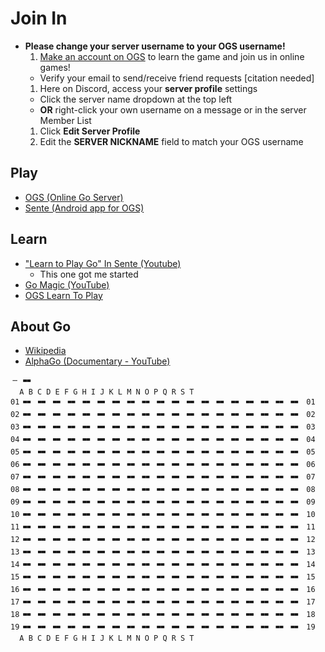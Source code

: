 # Join In

- **Please change your server username to your OGS username!**
  1. [Make an account on OGS](https://online-go.com/) to learn the game and join us in online games!
    - Verify your email to send/receive friend requests [citation needed]
  1. Here on Discord, access your **server profile** settings
    - Click the server name dropdown at the top left
    - **OR** right-click your own username on a message or in the server Member List
  1. Click **Edit Server Profile**
  1. Edit the **SERVER NICKNAME** field to match your OGS username

## Play

- [OGS (Online Go Server)](https://online-go.com/)
- [Sente (Android app for OGS)](https://play.google.com/store/apps/details?id=io.zenandroid.onlinego&hl=en_US)

## Learn

- ["Learn to Play Go" In Sente (Youtube)](https://www.youtube.com/watch?v=xMshtO8h7RU&t=3s)
  - This one got me started
- [Go Magic (YouTube)](https://www.youtube.com/@GoMagic)
- [OGS Learn To Play](https://online-go.com/learn-to-play-go)

## About Go

- [Wikipedia](https://en.wikipedia.org/wiki/Go_(game))
- [AlphaGo (Documentary - YouTube)](https://www.youtube.com/watch?v=WXuK6gekU1Y&pp=ygUHYWxwaGFnbw%3D%3D)

```
╶╴🬇🬃
  A B C D E F G H I J K L M N O P Q R S T
01🬇🬃🬇🬃🬇🬃🬇🬃🬇🬃🬇🬃🬇🬃🬇🬃🬇🬃🬇🬃🬇🬃🬇🬃🬇🬃🬇🬃🬇🬃🬇🬃🬇🬃🬇🬃🬇🬃 01
02🬇🬃🬇🬃🬇🬃🬇🬃🬇🬃🬇🬃🬇🬃🬇🬃🬇🬃🬇🬃🬇🬃🬇🬃🬇🬃🬇🬃🬇🬃🬇🬃🬇🬃🬇🬃🬇🬃 02
03🬇🬃🬇🬃🬇🬃🬇🬃🬇🬃🬇🬃🬇🬃🬇🬃🬇🬃🬇🬃🬇🬃🬇🬃🬇🬃🬇🬃🬇🬃🬇🬃🬇🬃🬇🬃🬇🬃 03
04🬇🬃🬇🬃🬇🬃🬇🬃🬇🬃🬇🬃🬇🬃🬇🬃🬇🬃🬇🬃🬇🬃🬇🬃🬇🬃🬇🬃🬇🬃🬇🬃🬇🬃🬇🬃🬇🬃 04
05🬇🬃🬇🬃🬇🬃🬇🬃🬇🬃🬇🬃🬇🬃🬇🬃🬇🬃🬇🬃🬇🬃🬇🬃🬇🬃🬇🬃🬇🬃🬇🬃🬇🬃🬇🬃🬇🬃 05
06🬇🬃🬇🬃🬇🬃🬇🬃🬇🬃🬇🬃🬇🬃🬇🬃🬇🬃🬇🬃🬇🬃🬇🬃🬇🬃🬇🬃🬇🬃🬇🬃🬇🬃🬇🬃🬇🬃 06
07🬇🬃🬇🬃🬇🬃🬇🬃🬇🬃🬇🬃🬇🬃🬇🬃🬇🬃🬇🬃🬇🬃🬇🬃🬇🬃🬇🬃🬇🬃🬇🬃🬇🬃🬇🬃🬇🬃 07
08🬇🬃🬇🬃🬇🬃🬇🬃🬇🬃🬇🬃🬇🬃🬇🬃🬇🬃🬇🬃🬇🬃🬇🬃🬇🬃🬇🬃🬇🬃🬇🬃🬇🬃🬇🬃🬇🬃 08
09🬇🬃🬇🬃🬇🬃🬇🬃🬇🬃🬇🬃🬇🬃🬇🬃🬇🬃🬇🬃🬇🬃🬇🬃🬇🬃🬇🬃🬇🬃🬇🬃🬇🬃🬇🬃🬇🬃 09
10🬇🬃🬇🬃🬇🬃🬇🬃🬇🬃🬇🬃🬇🬃🬇🬃🬇🬃🬇🬃🬇🬃🬇🬃🬇🬃🬇🬃🬇🬃🬇🬃🬇🬃🬇🬃🬇🬃 10
11🬇🬃🬇🬃🬇🬃🬇🬃🬇🬃🬇🬃🬇🬃🬇🬃🬇🬃🬇🬃🬇🬃🬇🬃🬇🬃🬇🬃🬇🬃🬇🬃🬇🬃🬇🬃🬇🬃 11
12🬇🬃🬇🬃🬇🬃🬇🬃🬇🬃🬇🬃🬇🬃🬇🬃🬇🬃🬇🬃🬇🬃🬇🬃🬇🬃🬇🬃🬇🬃🬇🬃🬇🬃🬇🬃🬇🬃 12
13🬇🬃🬇🬃🬇🬃🬇🬃🬇🬃🬇🬃🬇🬃🬇🬃🬇🬃🬇🬃🬇🬃🬇🬃🬇🬃🬇🬃🬇🬃🬇🬃🬇🬃🬇🬃🬇🬃 13
14🬇🬃🬇🬃🬇🬃🬇🬃🬇🬃🬇🬃🬇🬃🬇🬃🬇🬃🬇🬃🬇🬃🬇🬃🬇🬃🬇🬃🬇🬃🬇🬃🬇🬃🬇🬃🬇🬃 14
15🬇🬃🬇🬃🬇🬃🬇🬃🬇🬃🬇🬃🬇🬃🬇🬃🬇🬃🬇🬃🬇🬃🬇🬃🬇🬃🬇🬃🬇🬃🬇🬃🬇🬃🬇🬃🬇🬃 15
16🬇🬃🬇🬃🬇🬃🬇🬃🬇🬃🬇🬃🬇🬃🬇🬃🬇🬃🬇🬃🬇🬃🬇🬃🬇🬃🬇🬃🬇🬃🬇🬃🬇🬃🬇🬃🬇🬃 16
17🬇🬃🬇🬃🬇🬃🬇🬃🬇🬃🬇🬃🬇🬃🬇🬃🬇🬃🬇🬃🬇🬃🬇🬃🬇🬃🬇🬃🬇🬃🬇🬃🬇🬃🬇🬃🬇🬃 17
18🬇🬃🬇🬃🬇🬃🬇🬃🬇🬃🬇🬃🬇🬃🬇🬃🬇🬃🬇🬃🬇🬃🬇🬃🬇🬃🬇🬃🬇🬃🬇🬃🬇🬃🬇🬃🬇🬃 18
19🬇🬃🬇🬃🬇🬃🬇🬃🬇🬃🬇🬃🬇🬃🬇🬃🬇🬃🬇🬃🬇🬃🬇🬃🬇🬃🬇🬃🬇🬃🬇🬃🬇🬃🬇🬃🬇🬃 19
  A B C D E F G H I J K L M N O P Q R S T
```
